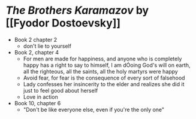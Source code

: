 
# *The Brothers Karamazov* by [[Fyodor Dostoevsky]]

* Book 2 chapter 2
    * don't lie to yourself 
* Book 2, chapter 4 
    * For men are made for happiness, and anyone who is completely happy has a right to say to himself, I am dÓoing God's will on earth, all the righteous, all the saints, all the holy martyrs were happy
    * Avoid fear, for fear is the consequence of every sort of falsehood
    * Lady confesses her insincerity to the elder and realizes she did it just to feel good about herself 
    * Love in action 
* Book 10, chapter 6
    * "Don't be like everyone else, even if you're the only one"

